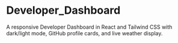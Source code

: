 # Developer_Dashboard
A responsive Developer Dashboard in React and Tailwind CSS with dark/light mode, GitHub profile cards, and live weather display.
